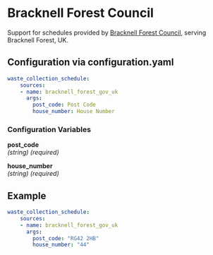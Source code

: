 # Bracknell Forest Council

Support for schedules provided by [Bracknell Forest Council](https://selfservice.mybfc.bracknell-forest.gov.uk/w/webpage/waste-collection-days), serving Bracknell Forest, UK.

## Configuration via configuration.yaml

```yaml
waste_collection_schedule:
    sources:
    - name: bracknell_forest_gov_uk
      args:
        post_code: Post Code
        house_number: House Number
```

### Configuration Variables

**post_code**  
*(string) (required)*

**house_number**  
*(string) (required)*

## Example

```yaml
waste_collection_schedule:
    sources:
    - name: bracknell_forest_gov_uk
      args:
        post_code: "RG42 2HB"
        house_number: "44"
```
